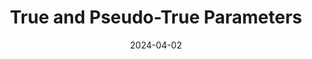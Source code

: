 ---
title: "True and Pseudo-True Parameters"
collection: publications
permalink: /publications/2024-04-02-pseudo-true-parameters
date: 2024-04-02
venue: 'Working Paper'
authors: Isaiah Andrews, Harvey Barnhard, Jacob Carlson
paperurl: 'https://economics.mit.edu/sites/default/files/2024-04/True%20and%20Pseudo-True%20Parameters.pdf'
---